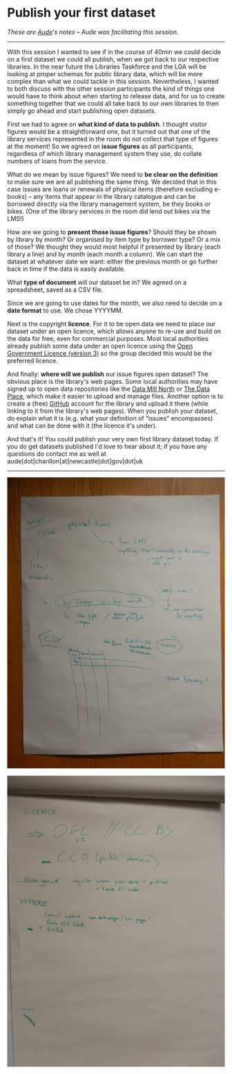 Publish your first dataset
==========================
*These are [Aude](https://twitter.com/Audesome)'s notes – Aude was facilitating this session*.
***
With this session I wanted to see if in the course of 40min we could decide on a first dataset we could all publish, when we got back to our respective libraries.
In the near future the Libraries Taskforce and the LGA will be looking at proper schemas for public library data, which will be more complex than what we could tackle in this session. Nevertheless, I wanted to both discuss with the other session participants the kind of things one would have to think about when starting to release data, and for us to create something together that we could all take back to our own libraries to then simply go ahead and start publishing open datasets.

First we had to agree on **what kind of data to publish**. I thought visitor figures would be a straightforward one, but it turned out that one of the library services represented in the room do not collect that type of figures at the moment! So we agreed on **issue figures** as all participants, regardless of which library management system they use, do collate numbers of loans from the service.

What do we mean by issue figures? We need to **be clear on the definition** to make sure we are all publishing the same thing. We decided that in this case issues are loans or renewals of physical items (therefore excluding e-books) – any items that appear in the library catalogue and can be borrowed directly via the library management system, be they books or bikes. (One of the library services in the room did lend out bikes via the LMS!)

How are we going to **present those issue figures**? Should they be shown by library by month? Or organised by item type by borrower type? Or a mix of those? We thought they would most helpful if presented by library (each library a line) and by month (each month a column).
We can start the dataset at whatever date we want: either the previous month or go further back in time if the data is easily available.

What **type of document** will our dataset be in? We agreed on a spreadsheet, saved as a CSV file.

Since we are going to use dates for the month, we also need to decide on a **date format** to use. We chose YYYYMM.

Next is the copyright **licence**. For it to be open data we need to place our dataset under an open licence, which allows anyone to re-use and build on the data for free, even for commercial purposes. Most local authorities already publish some data under an open licence using the [Open Government Licence (version 3)](https://www.nationalarchives.gov.uk/doc/open-government-licence/version/3/) so the group decided this would be the preferred licence.

And finally: **where will we publish** our issue figures open dataset? The obvious place is the library's web pages. Some local authorities may have signed up to open data repositories like the [Data Mill North](https://datamillnorth.org/) or [The Data Place](https://thedata.place/), which make it easier to upload and manage files. Another option is to create a (free) [GitHub](https://github.com/) account for the library and upload it there (while linking to it from the library's web pages).
When you publish your dataset, do explain what it is (e.g. what your definition of “issues” encompasses) and what can be done with it (the licence it's under).

And that's it! You could publish your very own first library dataset today. If you do get datasets published I'd love to hear about it; if you have any questions do contact me as well at aude[dot]charillon[at]newcastle[dot]gov[dot]uk
***


![Photo of flipchart notes page1](https://raw.githubusercontent.com/LibrariesHacked/data-treaders/master/images/DSCN3897.JPG)

![Photo of flipchart notes page2](https://raw.githubusercontent.com/LibrariesHacked/data-treaders/master/images/DSCN3898.JPG)
